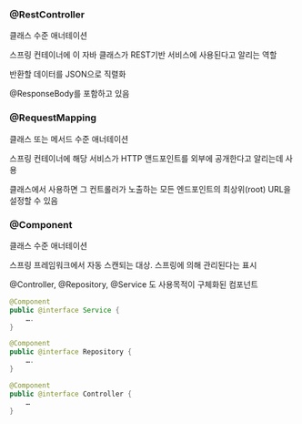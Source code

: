 ### @RestController
클래스 수준 애너테이션

스프링 컨테이너에 이 자바 클래스가 REST기반 서비스에 사용된다고 알리는 역할

반환할 데이터를 JSON으로 직렬화

@ResponseBody를 포함하고 있음

### @RequestMapping
클래스 또는 메서드 수준 애너테이션

스프링 컨테이너에 해당 서비스가 HTTP 앤드포인트를 외부에 공개한다고 알리는데 사용

클래스에서 사용하면 그 컨트롤러가 노출하는 모든 엔드포인트의 최상위(root) URL을 설정할 수 있음


### @Component
클래스 수준 애너테이션

스프링 프레임워크에서 자동 스캔되는 대상. 스프링에 의해 관리된다는 표시

@Controller, @Repository, @Service 도 사용목적이 구체화된 컴포넌트 

```java
@Component
public @interface Service {
    ….
}

@Component
public @interface Repository {
    ….
}

@Component
public @interface Controller {
    …
}
```


